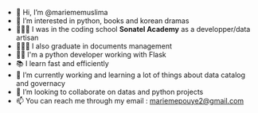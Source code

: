 - 👋 Hi, I’m @mariememuslima
- 👀 I’m interested in python, books and korean dramas
- 👩🏿‍🎓 I was in the coding school **Sonatel Academy** as a developper/data artisan
- 👩🏿‍🎓 I also graduate in documents management
- 💪🏿 I'm a python developer working with Flask
- 📚 I learn fast and efficiently
- 🌱 I’m currently working and learning a lot of things about data catalog and governacy
- 💞️ I’m looking to collaborate on datas and python projects
- 📫 You can reach me through my email : mariemepouye2@gmail.com

<!---
mariememuslima/mariememuslima is a ✨ special ✨ repository because its `README.md` (this file) appears on your GitHub profile.
You can click the Preview link to take a look at your changes.
--->
